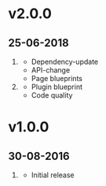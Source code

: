 # v2.0.0
## 25-06-2018

1. [](#new)
    * Dependency-update
    * API-change
    * Page blueprints
2. [](#improved)
    * Plugin blueprint
    * Code quality

# v1.0.0
## 30-08-2016

1. [](#new)
    * Initial release